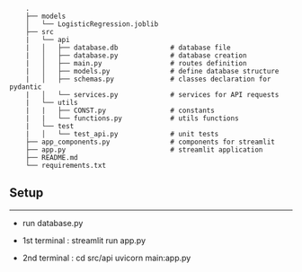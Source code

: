 ```
    .
    ├── models
    │   └── LogisticRegression.joblib
    ├── src
    |   └── api
    |   │   ├── database.db             # database file
    |   │   ├── database.py             # database creation
    |   │   ├── main.py                 # routes definition
    |   │   ├── models.py               # define database structure
    |   │   ├── schemas.py              # classes declaration for pydantic
    |   │   └── services.py             # services for API requests
    |   └── utils
    |   |   ├── CONST.py                # constants
    |   |   └── functions.py            # utils functions
    |   └── test
    |   │   └── test_api.py             # unit tests
    ├── app_components.py               # components for streamlit
    ├── app.py                          # streamlit application
    ├── README.md
    └── requirements.txt
```

## Setup
--------------------------------
- run database.py
- 1st terminal :
    streamlit run app.py

- 2nd terminal :
    cd src/api
     uvicorn main:app.py